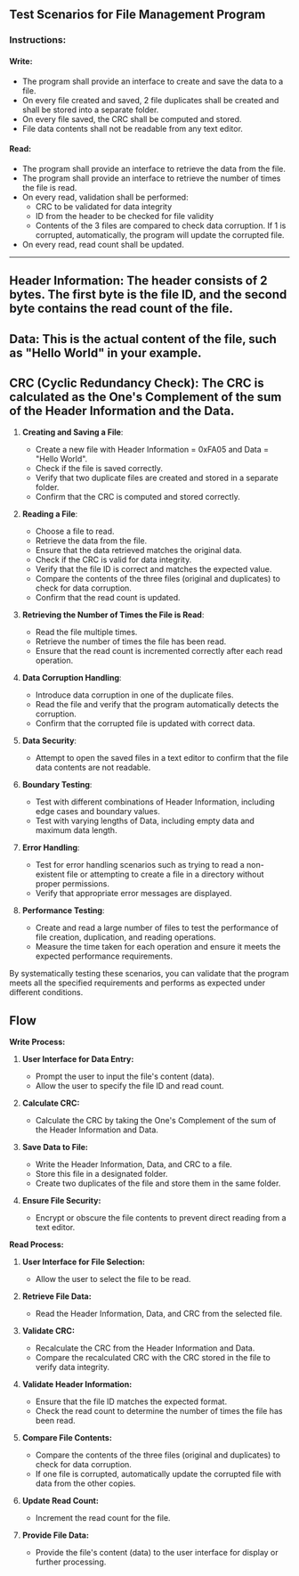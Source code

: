 ## Test Scenarios for File Management Program

### Instructions:

#### Write:
- The program shall provide an interface to create and save the data to a file.
- On every file created and saved, 2 file duplicates shall be created and shall be stored into a separate folder.
- On every file saved, the CRC shall be computed and stored.
- File data contents shall not be readable from any text editor.

#### Read:
- The program shall provide an interface to retrieve the data from the file.
- The program shall provide an interface to retrieve the number of times the file is read.
- On every read, validation shall be performed:
  - CRC to be validated for data integrity
  - ID from the header to be checked for file validity
  - Contents of the 3 files are compared to check data corruption. If 1 is corrupted, automatically, the program will update the corrupted file.
- On every read, read count shall be updated.

---

## Header Information: The header consists of 2 bytes. The first byte is the file ID, and the second byte contains the read count of the file.

## Data: This is the actual content of the file, such as "Hello World" in your example.

## CRC (Cyclic Redundancy Check): The CRC is calculated as the One's Complement of the sum of the Header Information and the Data.

1. **Creating and Saving a File**:
    - Create a new file with Header Information = 0xFA05 and Data = "Hello World".
    - Check if the file is saved correctly.
    - Verify that two duplicate files are created and stored in a separate folder.
    - Confirm that the CRC is computed and stored correctly.

2. **Reading a File**:
    - Choose a file to read.
    - Retrieve the data from the file.
    - Ensure that the data retrieved matches the original data.
    - Check if the CRC is valid for data integrity.
    - Verify that the file ID is correct and matches the expected value.
    - Compare the contents of the three files (original and duplicates) to check for data corruption.
    - Confirm that the read count is updated.

3. **Retrieving the Number of Times the File is Read**:
    - Read the file multiple times.
    - Retrieve the number of times the file has been read.
    - Ensure that the read count is incremented correctly after each read operation.

4. **Data Corruption Handling**:
    - Introduce data corruption in one of the duplicate files.
    - Read the file and verify that the program automatically detects the corruption.
    - Confirm that the corrupted file is updated with correct data.

5. **Data Security**:
    - Attempt to open the saved files in a text editor to confirm that the file data contents are not readable.

6. **Boundary Testing**:
    - Test with different combinations of Header Information, including edge cases and boundary values.
    - Test with varying lengths of Data, including empty data and maximum data length.

7. **Error Handling**:
    - Test for error handling scenarios such as trying to read a non-existent file or attempting to create a file in a directory without proper permissions.
    - Verify that appropriate error messages are displayed.

8. **Performance Testing**:
    - Create and read a large number of files to test the performance of file creation, duplication, and reading operations.
    - Measure the time taken for each operation and ensure it meets the expected performance requirements.

By systematically testing these scenarios, you can validate that the program meets all the specified requirements and performs as expected under different conditions.

## Flow
**Write Process:**
1. **User Interface for Data Entry:**
   - Prompt the user to input the file's content (data).
   - Allow the user to specify the file ID and read count.

2. **Calculate CRC:**
   - Calculate the CRC by taking the One's Complement of the sum of the Header Information and Data.

3. **Save Data to File:**
   - Write the Header Information, Data, and CRC to a file.
   - Store this file in a designated folder.
   - Create two duplicates of the file and store them in the same folder.

4. **Ensure File Security:**
   - Encrypt or obscure the file contents to prevent direct reading from a text editor.

**Read Process:**
1. **User Interface for File Selection:**
   - Allow the user to select the file to be read.

2. **Retrieve File Data:**
   - Read the Header Information, Data, and CRC from the selected file.

3. **Validate CRC:**
   - Recalculate the CRC from the Header Information and Data.
   - Compare the recalculated CRC with the CRC stored in the file to verify data integrity.

4. **Validate Header Information:**
   - Ensure that the file ID matches the expected format.
   - Check the read count to determine the number of times the file has been read.

5. **Compare File Contents:**
   - Compare the contents of the three files (original and duplicates) to check for data corruption.
   - If one file is corrupted, automatically update the corrupted file with data from the other copies.

6. **Update Read Count:**
   - Increment the read count for the file.

7. **Provide File Data:**
   - Provide the file's content (data) to the user interface for display or further processing.

